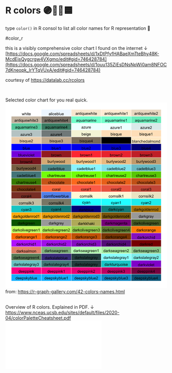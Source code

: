 # R colors 🟣🔴💚🟦 

type `color()` in R consol to list all color names for R representation 👀

#color_r 

this is a visibly comprehensive color chart I found on the internet ↓ <br>
[https://docs.google.com/spreadsheets/d/1xDtPfyfHABaeXmTteBhy48K-McdEjsQygcrgw4VXgmo/edit#gid=746428784](https://docs.google.com/spreadsheets/d/1ouu135ZiEsDNsNpWi0am8NFOC7dKneopk_IrYTqVUxA/edit#gid=746428784)
<br>

courtesy of https://datalab.cc/rcolors

<br>

Selected color chart for you real quick. <br>
![](/files/colorchart.png)
from: https://r-graph-gallery.com/42-colors-names.html<br>
<br>

Overview of R colors.  Explained in PDF. ↓ <br>
https://www.nceas.ucsb.edu/sites/default/files/2020-04/colorPaletteCheatsheet.pdf
![](/files/colorPaletteCheatsheet.pdf)

